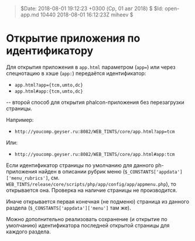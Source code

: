 > $Date: 2018-08-01 19:12:23 +0300 (Ср, 01 авг 2018) $
> $Id: open-app.md 10440 2018-08-01 16:12:23Z miheev $

Открытие приложения по идентификатору
=====================================

Для открытия приложения в `app.html` параметром (`app=`) или через спецнотацию
в хэше (`app:`) передаётся идентификатор:

- `app.html?app={tcm,umto,dc}`
- `app.html#app:{tcm,umto,dc}`

-- второй способ для открытия phalcon-приложения без перезагрузки страницы.

Например:

- `http://youcomp.geyser.ru:8082/WEB_TINTS/core/app.html?app=tcm`

Или:

- `http://youcomp.geyser.ru:8082/WEB_TINTS/core/app.html#app:tcm`

Если идентификатор страницы по умолчанию для данного ph-приложения найден в
описании рубрик меню  (`$_CONSTANTS['appdata']['menu_rubrics']`, см.
`WEB_TINTS/release/core/scripts/php/app/config/app/appmenu.php`), то
открывается она. Проверка на наличие страницы не производится.

Иначе открывается первая конечная (не подменю) страница из данного раздела
(`$_CONSTANTS['appdata']['menu']` там же).

Можно дополнительно реализовать сохранение (и открытие по умолчанию)
идентификатора последней открытой страницы для каждого раздела.

